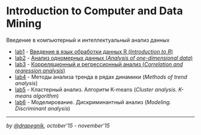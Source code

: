 # Introduction to Computer and Data Mining
Введение в компьютерный и интеллектуальный анализ данных

* [lab1](https://github.com/Drapegnik/bsu/tree/master/data-mining/lab1) - [Введение в язык обработки данных R (*Introduction to R*)](https://drapegnik.github.io/bsu/data-mining/lab1/lab1.pdf)
* [lab2](https://github.com/Drapegnik/bsu/tree/master/data-mining/lab2) - [Анализ одномерных данных (*Analysis of one-dimensional data*)](https://drapegnik.github.io/bsu/data-mining/lab2/lab2.pdf)
* [lab3](https://github.com/Drapegnik/bsu/tree/master/data-mining/lab3) - [Корреляционный и регрессионный анализ (*Correlation and regression analysis*)](https://drapegnik.github.io/bsu/data-mining/lab3/lab3.pdf)
* [lab4](https://github.com/Drapegnik/bsu/tree/master/data-mining/lab4) - Методы анализа тренда в рядах динамики (*Methods of trend analysis*)
* [lab5](https://github.com/Drapegnik/bsu/tree/master/data-mining/lab5) - Кластерный анализ. Алгоритм K-means (*Cluster analysis. K-means algorithm*)
* [lab6](https://github.com/Drapegnik/bsu/tree/master/data-mining/lab6) - Моделирование. Дискриминантный анализ (*Modeling. Discriminant analysis*)

***

*by [@drapegnik](https://github.com/Drapegnik), october'15 - november'15*